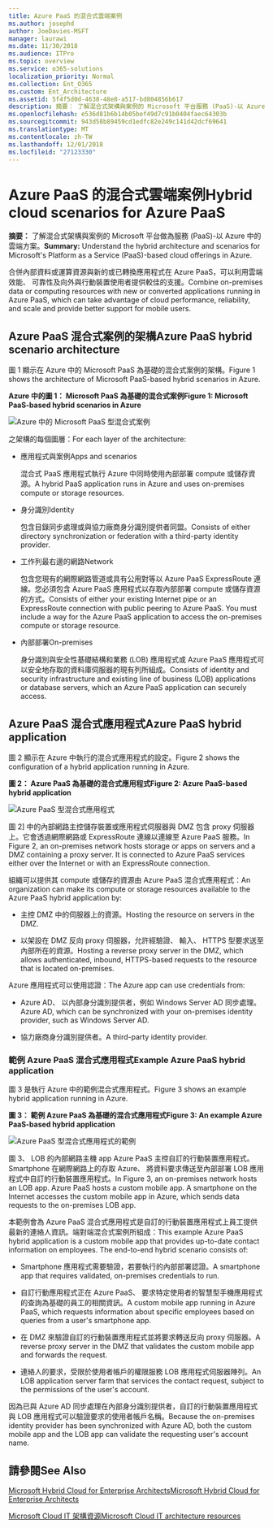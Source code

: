 ```yaml
---
title: Azure PaaS 的混合式雲端案例
ms.author: josephd
author: JoeDavies-MSFT
manager: laurawi
ms.date: 11/30/2018
ms.audience: ITPro
ms.topic: overview
ms.service: o365-solutions
localization_priority: Normal
ms.collection: Ent_O365
ms.custom: Ent_Architecture
ms.assetid: 5f4f5d0d-4638-48e8-a517-bd804856b617
description: 摘要： 了解混合式架構與案例的 Microsoft 平台服務 (PaaS)-以 Azure 中的雲端方案。
ms.openlocfilehash: e536d81b6b14b05bef49d7c91b0404faec64303b
ms.sourcegitcommit: 943d58b89459cd1edfc82e249c141d42dcf69641
ms.translationtype: MT
ms.contentlocale: zh-TW
ms.lasthandoff: 12/01/2018
ms.locfileid: "27123330"
---
```

# <a name="hybrid-cloud-scenarios-for-azure-paas"></a><span data-ttu-id="3cc05-103">Azure PaaS 的混合式雲端案例</span><span class="sxs-lookup"><span data-stu-id="3cc05-103">Hybrid cloud scenarios for Azure PaaS</span></span>

 <span data-ttu-id="3cc05-104">**摘要：** 了解混合式架構與案例的 Microsoft 平台做為服務 (PaaS)-以 Azure 中的雲端方案。</span><span class="sxs-lookup"><span data-stu-id="3cc05-104">**Summary:** Understand the hybrid architecture and scenarios for Microsoft's Platform as a Service (PaaS)-based cloud offerings in Azure.</span></span>
  
<span data-ttu-id="3cc05-105">合併內部資料或運算資源與新的或已轉換應用程式在 Azure PaaS，可以利用雲端效能、 可靠性及向外與行動裝置使用者提供較佳的支援。</span><span class="sxs-lookup"><span data-stu-id="3cc05-105">Combine on-premises data or computing resources with new or converted applications running in Azure PaaS, which can take advantage of cloud performance, reliability, and scale and provide better support for mobile users.</span></span> 
  
## <a name="azure-paas-hybrid-scenario-architecture"></a><span data-ttu-id="3cc05-106">Azure PaaS 混合式案例的架構</span><span class="sxs-lookup"><span data-stu-id="3cc05-106">Azure PaaS hybrid scenario architecture</span></span>

<span data-ttu-id="3cc05-107">圖 1 顯示在 Azure 中的 Microsoft PaaS 為基礎的混合式案例的架構。</span><span class="sxs-lookup"><span data-stu-id="3cc05-107">Figure 1 shows the architecture of Microsoft PaaS-based hybrid scenarios in Azure.</span></span>
  
<span data-ttu-id="3cc05-108">**Azure 中的圖 1： Microsoft PaaS 為基礎的混合式案例**</span><span class="sxs-lookup"><span data-stu-id="3cc05-108">**Figure 1: Microsoft PaaS-based hybrid scenarios in Azure**</span></span>

![Azure 中的 Microsoft PaaS 型混合式案例](media/Hybrid-Poster/Hybrid-Cloud-Stack-PaaS.png)
  
<span data-ttu-id="3cc05-110">之架構的每個圖層：</span><span class="sxs-lookup"><span data-stu-id="3cc05-110">For each layer of the architecture:</span></span>
  
- <span data-ttu-id="3cc05-111">應用程式與案例</span><span class="sxs-lookup"><span data-stu-id="3cc05-111">Apps and scenarios</span></span>
    
    <span data-ttu-id="3cc05-112">混合式 PaaS 應用程式執行 Azure 中同時使用內部部署 compute 或儲存資源。</span><span class="sxs-lookup"><span data-stu-id="3cc05-112">A hybrid PaaS application runs in Azure and uses on-premises compute or storage resources.</span></span>
    
- <span data-ttu-id="3cc05-113">身分識別</span><span class="sxs-lookup"><span data-stu-id="3cc05-113">Identity</span></span>
    
    <span data-ttu-id="3cc05-114">包含目錄同步處理或與協力廠商身分識別提供者同盟。</span><span class="sxs-lookup"><span data-stu-id="3cc05-114">Consists of either directory synchronization or federation with a third-party identity provider.</span></span>
    
- <span data-ttu-id="3cc05-115">工作列最右邊的網路</span><span class="sxs-lookup"><span data-stu-id="3cc05-115">Network</span></span>
    
    <span data-ttu-id="3cc05-p101">包含您現有的網際網路管道或具有公用對等以 Azure PaaS ExpressRoute 連線。您必須包含 Azure PaaS 應用程式以存取內部部署 compute 或儲存資源的方式。</span><span class="sxs-lookup"><span data-stu-id="3cc05-p101">Consists of either your existing Internet pipe or an ExpressRoute connection with public peering to Azure PaaS. You must include a way for the Azure PaaS application to access the on-premises compute or storage resource.</span></span>
    
- <span data-ttu-id="3cc05-118">內部部署</span><span class="sxs-lookup"><span data-stu-id="3cc05-118">On-premises</span></span>
    
    <span data-ttu-id="3cc05-119">身分識別與安全性基礎結構和業務 (LOB) 應用程式或 Azure PaaS 應用程式可以安全地存取的資料庫伺服器的現有列所組成。</span><span class="sxs-lookup"><span data-stu-id="3cc05-119">Consists of identity and security infrastructure and existing line of business (LOB) applications or database servers, which an Azure PaaS application can securely access.</span></span>
    
## <a name="azure-paas-hybrid-application"></a><span data-ttu-id="3cc05-120">Azure PaaS 混合式應用程式</span><span class="sxs-lookup"><span data-stu-id="3cc05-120">Azure PaaS hybrid application</span></span>

<span data-ttu-id="3cc05-121">圖 2 顯示在 Azure 中執行的混合式應用程式的設定。</span><span class="sxs-lookup"><span data-stu-id="3cc05-121">Figure 2 shows the configuration of a hybrid application running in Azure.</span></span>
  
<span data-ttu-id="3cc05-122">**圖 2： Azure PaaS 為基礎的混合式應用程式**</span><span class="sxs-lookup"><span data-stu-id="3cc05-122">**Figure 2: Azure PaaS-based hybrid application**</span></span>

![Azure PaaS 型混合式應用程式](media/Hybrid-Poster/Hybrid-Cloud-Stack-PaaS-Apps.png)
  
<span data-ttu-id="3cc05-p102">圖 2] 中的內部網路主控儲存裝置或應用程式伺服器與 DMZ 包含 proxy 伺服器上。它會透過網際網路或 ExpressRoute 連線以連線至 Azure PaaS 服務。</span><span class="sxs-lookup"><span data-stu-id="3cc05-p102">In Figure 2, an on-premises network hosts storage or apps on servers and a DMZ containing a proxy server. It is connected to Azure PaaS services either over the Internet or with an ExpressRoute connection.</span></span>
  
<span data-ttu-id="3cc05-126">組織可以提供其 compute 或儲存的資源由 Azure PaaS 混合式應用程式：</span><span class="sxs-lookup"><span data-stu-id="3cc05-126">An organization can make its compute or storage resources available to the Azure PaaS hybrid application by:</span></span>
  
- <span data-ttu-id="3cc05-127">主控 DMZ 中的伺服器上的資源。</span><span class="sxs-lookup"><span data-stu-id="3cc05-127">Hosting the resource on servers in the DMZ.</span></span>
    
- <span data-ttu-id="3cc05-128">以架設在 DMZ 反向 proxy 伺服器，允許經驗證、 輸入、 HTTPS 型要求送至內部所在的資源。</span><span class="sxs-lookup"><span data-stu-id="3cc05-128">Hosting a reverse proxy server in the DMZ, which allows authenticated, inbound, HTTPS-based requests to the resource that is located on-premises.</span></span>
    
<span data-ttu-id="3cc05-129">Azure 應用程式可以使用認證：</span><span class="sxs-lookup"><span data-stu-id="3cc05-129">The Azure app can use credentials from:</span></span>
  
- <span data-ttu-id="3cc05-130">Azure AD、 以內部身分識別提供者，例如 Windows Server AD 同步處理。</span><span class="sxs-lookup"><span data-stu-id="3cc05-130">Azure AD, which can be synchronized with your on-premises identity provider, such as Windows Server AD.</span></span>
    
- <span data-ttu-id="3cc05-131">協力廠商身分識別提供者。</span><span class="sxs-lookup"><span data-stu-id="3cc05-131">A third-party identity provider.</span></span>
    
### <a name="example-azure-paas-hybrid-application"></a><span data-ttu-id="3cc05-132">範例 Azure PaaS 混合式應用程式</span><span class="sxs-lookup"><span data-stu-id="3cc05-132">Example Azure PaaS hybrid application</span></span>

<span data-ttu-id="3cc05-133">圖 3 是執行 Azure 中的範例混合式應用程式。</span><span class="sxs-lookup"><span data-stu-id="3cc05-133">Figure 3 shows an example hybrid application running in Azure.</span></span>
  
<span data-ttu-id="3cc05-134">**圖 3： 範例 Azure PaaS 為基礎的混合式應用程式**</span><span class="sxs-lookup"><span data-stu-id="3cc05-134">**Figure 3: An example Azure PaaS-based hybrid application**</span></span>

![Azure PaaS 型混合式應用程式的範例](media/Hybrid-Poster/Hybrid-Cloud-Stack-PaaS-Apps-Ex.png)
  
<span data-ttu-id="3cc05-p103">圖 3、 LOB 的內部網路主機 app Azure PaaS 主控自訂的行動裝置應用程式。Smartphone 在網際網路上的存取 Azure、 將資料要求傳送至內部部署 LOB 應用程式中自訂的行動裝置應用程式。</span><span class="sxs-lookup"><span data-stu-id="3cc05-p103">In Figure 3, an on-premises network hosts an LOB app. Azure PaaS hosts a custom mobile app. A smartphone on the Internet accesses the custom mobile app in Azure, which sends data requests to the on-premises LOB app.</span></span>
  
<span data-ttu-id="3cc05-p104">本範例會為 Azure PaaS 混合式應用程式是自訂的行動裝置應用程式上員工提供最新的連絡人資訊。端對端混合式案例所組成：</span><span class="sxs-lookup"><span data-stu-id="3cc05-p104">This example Azure PaaS hybrid application is a custom mobile app that provides up-to-date contact information on employees. The end-to-end hybrid scenario consists of:</span></span>
  
- <span data-ttu-id="3cc05-141">Smartphone 應用程式需要驗證，若要執行的內部部署認證。</span><span class="sxs-lookup"><span data-stu-id="3cc05-141">A smartphone app that requires validated, on-premises credentials to run.</span></span>
    
- <span data-ttu-id="3cc05-142">自訂行動應用程式正在 Azure PaaS、 要求特定使用者的智慧型手機應用程式的查詢為基礎的員工的相關資訊。</span><span class="sxs-lookup"><span data-stu-id="3cc05-142">A custom mobile app running in Azure PaaS, which requests information about specific employees based on queries from a user's smartphone app.</span></span>
    
- <span data-ttu-id="3cc05-143">在 DMZ 來驗證自訂的行動裝置應用程式並將要求轉送反向 proxy 伺服器。</span><span class="sxs-lookup"><span data-stu-id="3cc05-143">A reverse proxy server in the DMZ that validates the custom mobile app and forwards the request.</span></span>
    
- <span data-ttu-id="3cc05-144">連絡人的要求，受限於使用者帳戶的權限服務 LOB 應用程式伺服器陣列。</span><span class="sxs-lookup"><span data-stu-id="3cc05-144">An LOB application server farm that services the contact request, subject to the permissions of the user's account.</span></span>
    
<span data-ttu-id="3cc05-145">因為已與 Azure AD 同步處理在內部身分識別提供者，自訂的行動裝置應用程式與 LOB 應用程式可以驗證要求的使用者帳戶名稱。</span><span class="sxs-lookup"><span data-stu-id="3cc05-145">Because the on-premises identity provider has been synchronized with Azure AD, both the custom mobile app and the LOB app can validate the requesting user's account name.</span></span>
  
## <a name="see-also"></a><span data-ttu-id="3cc05-146">請參閱</span><span class="sxs-lookup"><span data-stu-id="3cc05-146">See Also</span></span>

[<span data-ttu-id="3cc05-147">Microsoft Hybrid Cloud for Enterprise Architects</span><span class="sxs-lookup"><span data-stu-id="3cc05-147">Microsoft Hybrid Cloud for Enterprise Architects</span></span>](microsoft-hybrid-cloud-for-enterprise-architects.md)
  
[<span data-ttu-id="3cc05-148">Microsoft Cloud IT 架構資源</span><span class="sxs-lookup"><span data-stu-id="3cc05-148">Microsoft Cloud IT architecture resources</span></span>](microsoft-cloud-it-architecture-resources.md)

